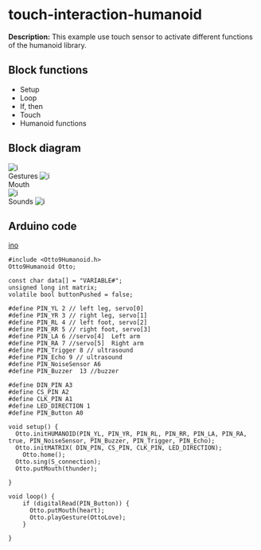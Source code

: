 # touch-interaction-humanoid
**Description:** This example use touch sensor to activate
different functions of the humanoid library.

## Block functions
* Setup
* Loop
* If, then 
* Touch
* Humanoid functions

## Block diagram
![i](blocks.png)  
Gestures 
![i](gesture.png)  
Mouth  
![i](mouth.png)  
Sounds
![i](sounds.png)  


## Arduino code 
[ino](ino.ino) 

``` 
#include <Otto9Humanoid.h>
Otto9Humanoid Otto;

const char data[] = "VARIABLE#";
unsigned long int matrix;
volatile bool buttonPushed = false;

#define PIN_YL 2 // left leg, servo[0]
#define PIN_YR 3 // right leg, servo[1]
#define PIN_RL 4 // left foot, servo[2]
#define PIN_RR 5 // right foot, servo[3]
#define PIN_LA 6 //servo[4]  Left arm
#define PIN_RA 7 //servo[5]  Right arm
#define PIN_Trigger 8 // ultrasound
#define PIN_Echo 9 // ultrasound
#define PIN_NoiseSensor A6
#define PIN_Buzzer  13 //buzzer

#define DIN_PIN A3
#define CS_PIN A2
#define CLK_PIN A1
#define LED_DIRECTION 1
#define PIN_Button A0

void setup() {
  Otto.initHUMANOID(PIN_YL, PIN_YR, PIN_RL, PIN_RR, PIN_LA, PIN_RA, true, PIN_NoiseSensor, PIN_Buzzer, PIN_Trigger, PIN_Echo);
  Otto.initMATRIX( DIN_PIN, CS_PIN, CLK_PIN, LED_DIRECTION);
    Otto.home();
  Otto.sing(S_connection);
  Otto.putMouth(thunder);

}

void loop() {
    if (digitalRead(PIN_Button)) {
      Otto.putMouth(heart);
      Otto.playGesture(OttoLove);
    }

}
```